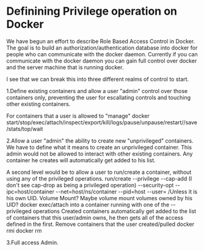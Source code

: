 # Definining Privilege operation on Docker

We have begun an effort to describe Role Based Access Control in Docker.  The goal is to build 
an authorization/authentication database into docker for people who can communicate with the docker daemon.  Currently if you can communicate with the docker daemon you can gain full control over docker and the server machine that is running docker.  

I see that we can break this into three different realms of control to start.

1.Define existing containers and allow a user "admin" control over those containers only, preventing the user for escallating controls and touching other existing containers.

For containers that a user is allowed to "manage"
docker start/stop/exec/attach/inspect/export/kill/logs/pause/unpause/restart//save/stats/top/wait

2.Allow a user "admin" the ability to create new "unprivileged" containers.  We have to define what it means to create an unprivileged container.  This admin would not be allowed to interact with other existing containers.  Any container he creates will automatically get added to his list.

A second level would be to allow a user to run/create a container, without using any of the privileged operations.
run/create
--privilege
--cap-add (I don't see cap-drop as being a privileged operation)
--security-opt
--ipc=host/container
--net=host/ns/container
--pid=host
--user= /Unless it is his own UID.
Volume Mount? Maybe volume mount volumes owned by his UID?
docker exec/attach into a container running with one of the --privileged operations
Created containers automatically get added to the list of containers that this user/admin owns, he then gets all of the access defined in the first.
Remove containers that the user created/pulled
docker rmi 
docker rm

3.Full access Admin.




